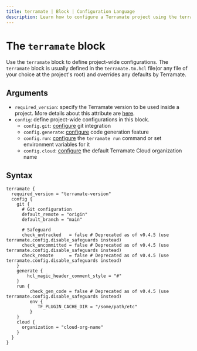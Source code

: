 ```yaml
---
title: terramate | Block | Configuration Language
description: Learn how to configure a Terramate project using the terramate block.
---
```


# The `terramate` block

Use the `terramate` block to define project-wide configurations. The `terramate` block is usually defined in the `terramate.tm.hcl` file(or any file of your choice at the project's root) and overrides any defaults by Terramate.

## Arguments

- `required_version`: specify the Terramate version to be used inside a project. More details about this attribute are [here](../../projects/configuration.md#the-terramate-required_version-attribute).
- `config`: define project-wide configurations in this block.
    - `config.git`: [configure](../../projects/configuration.md#the-terramate-config-git-block) git integration
    - `config.generate`: [configure](../../projects/configuration.md#the-terramate-config-generate-block) code generation feature
    - `config.run`: [configure](../../projects/configuration.md#the-terramate-config-generate-block) the `terramate run` command or set environment variables for it
    - `config.cloud`: [configure](../../projects/configuration.md#the-terramate-config-cloud-block) the default Terramate Cloud organization name

## Syntax

```hcl
terramate {
  required_version = "terramate-version"
  config {
    git {
      # Git configuration
      default_remote = "origin"
      default_branch = "main"

      # Safeguard
      check_untracked   = false # Deprecated as of v0.4.5 (use terramate.config.disable_safeguards instead)
      check_uncommitted = false # Deprecated as of v0.4.5 (use terramate.config.disable_safeguards instead)
      check_remote      = false # Deprecated as of v0.4.5 (use terramate.config.disable_safeguards instead)
    }
    generate {
        hcl_magic_header_comment_style = "#"
    }
    run {
         check_gen_code = false # Deprecated as of v0.4.5 (use terramate.config.disable_safeguards instead)
         env {
            TF_PLUGIN_CACHE_DIR = "/some/path/etc"
         }
    }
    cloud {
      organization = "cloud-org-name"
    }
  }
}
```